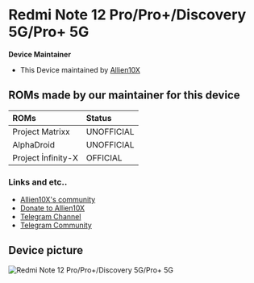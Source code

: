 # Redmi Note 12 Pro/Pro+/Discovery 5G/Pro+ 5G

**Device Maintainer**
- This Device maintained by [Allien10X](https://github.com/Allien10X)

## ROMs made by our maintainer for this device

| ROMs                    | Status                                                          |
| :---------------------- | :---------------------------------------------------------------|
| Project Matrixx         | UNOFFICIAL                                                      |
| AlphaDroid              | UNOFFICIAL                                                      |
| Project İnfinity-X      | OFFICIAL                                                        |


### Links and etc..

- [Allien10X's community](https://t.me/RubyTravis)
- [Donate to Allien10X](https://buymeacoffee.com/allien10x)
- [Telegram Channel](https://t.me/shawkbuilds)
- [Telegram Community](https://t.me/shawkbuilddiscussion)

## Device picture

![Redmi Note 12 Pro/Pro+/Discovery 5G/Pro+ 5G](https://i01.appmifile.com/v1/MI_18455B3E4DA706226CF7535A58E875F0267/pms_1680754145.42362209!800x800!85.png)
